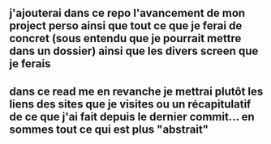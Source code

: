 ## j'ajouterai dans ce repo l'avancement de mon project perso ainsi que tout ce que je ferai de concret (sous entendu que je pourrait mettre dans un dossier) ainsi que les divers screen que je ferais

## dans ce read me en revanche je mettrai plutôt les liens des sites que je visites ou un récapitulatif de ce que j'ai fait depuis le dernier commit... en sommes tout ce qui est plus "abstrait"